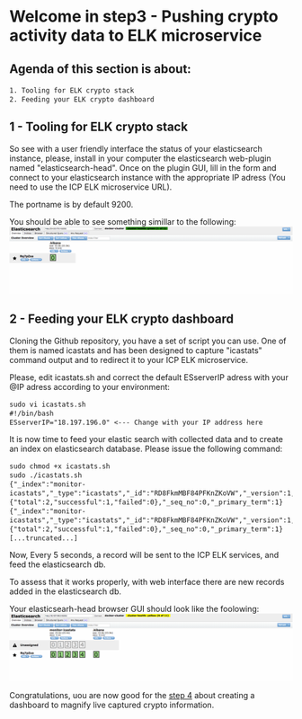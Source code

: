 # Welcome in step3 - Pushing crypto activity data to ELK microservice
    
## Agenda of this section is about:
    1. Tooling for ELK crypto stack
    2. Feeding your ELK crypto dashboard

## 1 - Tooling for ELK crypto stack

So see with a user friendly interface the status of your elasticsearch instance, please, install in your computer the elasticsearch web-plugin named "elasticsearch-head". Once on the plugin GUI, lill in the form and connect to your elasticsearch instance with the appropriate IP adress (You need to use the ICP ELK microservice URL). 

The portname is by default 9200.

You should be able to see something simillar to the following:
![alt text](https://github.com/guikarai/ELK-CPACF/blob/master/images/Capture%20d%E2%80%99e%CC%81cran%202018-06-20%20a%CC%80%20170639%20(2).png)


## 2 - Feeding your ELK crypto dashboard
Cloning the Github repository, you have a set of script you can use. One of them is named icastats and has been designed to capture "icastats" command output and to redirect it to your ICP ELK microservice.

Please, edit icastats.sh and correct the default ESserverIP adress with your @IP adress according to your environment:
```
sudo vi icastats.sh
#!/bin/bash
ESserverIP="18.197.196.0" <--- Change with your IP address here
```

It is now time to feed your elastic search with collected data and to create an index on elasticsearch database. Please issue the following command:
```
sudo chmod +x icastats.sh
sudo ./icastats.sh
{"_index":"monitor-icastats","_type":"icastats","_id":"RD8FkmMBF84PFKnZKoVW","_version":1,"result":"created","_shards":{"total":2,"successful":1,"failed":0},"_seq_no":0,"_primary_term":1}
{"_index":"monitor-icastats","_type":"icastats","_id":"RD8FkmMBF84PFKnZKoVW","_version":1,"result":"created","_shards":{"total":2,"successful":1,"failed":0},"_seq_no":0,"_primary_term":1}
[...truncated...]
```

Now, Every 5 seconds, a record will be sent to the ICP ELK services, and feed the elasticsearch db. 

To assess that it works properly, with web interface there are new records added in the elasticsearch db.

Your elasticsearh-head browser GUI should look like the foolowing:
![alt text](https://github.com/guikarai/ELK-CPACF/blob/master/images/Capture%20d%E2%80%99%C3%A9cran%202018-05-24%20%C3%A0%20140351%20(2).png)

Congratulations, uou are now good for the [step 4](https://github.com/IBM/protect-data-on-linuxone-with-pervasive-encryption/edit/master/part4.md) about creating a dashboard to magnify live captured crypto information.
